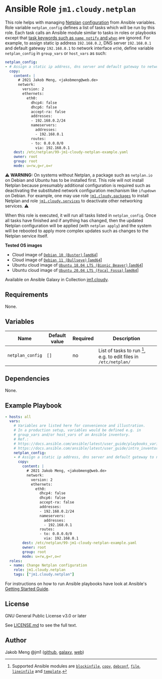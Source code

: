 # Ansible Role `jm1.cloudy.netplan`

This role helps with managing [Netplan][netplan] [configuration][netplan-ref] from Ansible variables. Role variable
`netplan_config` defines a list of tasks which will be run by this role. Each task calls an Ansible module similar to
tasks in roles or playbooks except that [task keywords such as `name`, `notify` and `when`][playbooks-keywords] are
ignored. For example, to assign static ip address `192.168.0.2`, DNS server `192.168.0.1` and default gateway
`192.168.0.1` to network interface `eth0`, define variable `netplan_config` in `group_vars` or `host_vars` as such:

```yml
netplan_config:
- # Assign a static ip address, dns server and default gateway to network interface eth0
  copy:
    content: |
      # 2021 Jakob Meng, <jakobmeng@web.de>
      network:
        version: 2
        ethernets:
          eth0:
            dhcp4: false
            dhcp6: false
            accept-ra: false
            addresses:
            - 192.168.0.2/24
            nameservers:
              addresses:
              - 192.168.0.1
            routes:
            - to: 0.0.0.0/0
              via: 192.168.0.1
    dest: /etc/netplan/99-jm1-cloudy-netplan-example.yaml
    owner: root
    group: root
    mode: u=rw,g=r,o=r
```

:warning: **WARNING:**
On systems without Netplan, a package such as `netplan.io` on Debian and Ubuntu has to be installed first. This role
will not install Netplan because presumably additional configuration is required such as deactivating the substituted
network configuration mechanism like `ifupdown` on Debian. For example, one may use role [`jm1.cloudy.packages`][
jm1-cloudy-packages] to install Netplan and role [`jm1.cloudy.services`][jm1-cloudy-services] to deactivate other
networking services.
:warning:

When this role is executed, it will run all tasks listed in `netplan_config`. Once all tasks have finished and if
anything has changed, then the updated Netplan configuration will be applied (with `netplan apply`) and the system will
be rebooted to apply more complex updates such as changes to the Netplan service itself.

[jm1-cloudy-packages]: ../packages/
[jm1-cloudy-services]: ../services/
[netplan]: https://netplan.io/
[netplan-ref]: https://netplan.io/reference/
[playbooks-keywords]: https://docs.ansible.com/ansible/latest/reference_appendices/playbooks_keywords.html

**Tested OS images**
- Cloud image of [`Debian 10 (Buster)` \[`amd64`\]](https://cdimage.debian.org/cdimage/openstack/current/)
- Cloud image of [`Debian 11 (Bullseye)` \[`amd64`\]](https://cdimage.debian.org/images/cloud/bullseye/latest/)
- Ubuntu cloud image of [`Ubuntu 18.04 LTS (Bionic Beaver)` \[`amd64`\]](https://cloud-images.ubuntu.com/bionic/current/)
- Ubuntu cloud image of [`Ubuntu 20.04 LTS (Focal Fossa)` \[`amd64`\]](https://cloud-images.ubuntu.com/focal/)

Available on Ansible Galaxy in Collection [jm1.cloudy](https://galaxy.ansible.com/jm1/cloudy).

## Requirements

None.

## Variables

| Name             | Default value | Required | Description |
| ---------------- | ------------- | -------- | ----------- |
| `netplan_config` | `[]`          | no       | List of tasks to run [^supported-modules], e.g. to edit files in `/etc/netplan/` |

[^supported-modules]: Supported Ansible modules are [`blockinfile`][ansible-module-blockinfile], [`copy`][
ansible-module-copy], [`debconf`][ansible-module-debconf], [`file`][ansible-module-file], [`lineinfile`][
ansible-module-lineinfile] and [`template`][ansible-module-template].

[ansible-module-blockinfile]: https://docs.ansible.com/ansible/latest/collections/ansible/builtin/blockinfile_module.html
[ansible-module-copy]: https://docs.ansible.com/ansible/latest/collections/ansible/builtin/copy_module.html
[ansible-module-debconf]: https://docs.ansible.com/ansible/latest/collections/ansible/builtin/debconf_module.html
[ansible-module-file]: https://docs.ansible.com/ansible/latest/collections/ansible/builtin/file_module.html
[ansible-module-lineinfile]: https://docs.ansible.com/ansible/latest/collections/ansible/builtin/lineinfile_module.html
[ansible-module-template]: https://docs.ansible.com/ansible/latest/collections/ansible/builtin/template_module.html

## Dependencies

None.

## Example Playbook

```yml
- hosts: all
  vars:
    # Variables are listed here for convenience and illustration.
    # In a production setup, variables would be defined e.g. in
    # group_vars and/or host_vars of an Ansible inventory.
    # Ref.:
    # https://docs.ansible.com/ansible/latest/user_guide/playbooks_variables.html
    # https://docs.ansible.com/ansible/latest/user_guide/intro_inventory.html
    netplan_config:
    - # Assign a static ip address, dns server and default gateway to network interface eth0
      copy:
        content: |
          # 2021 Jakob Meng, <jakobmeng@web.de>
          network:
            version: 2
            ethernets:
              eth0:
                dhcp4: false
                dhcp6: false
                accept-ra: false
                addresses:
                - 192.168.0.2/24
                nameservers:
                  addresses:
                  - 192.168.0.1
                routes:
                - to: 0.0.0.0/0
                  via: 192.168.0.1
        dest: /etc/netplan/99-jm1-cloudy-netplan-example.yaml
        owner: root
        group: root
        mode: u=rw,g=r,o=r
  roles:
  - name: Change Netplan configuration
    role: jm1.cloudy.netplan
    tags: ["jm1.cloudy.netplan"]
```

For instructions on how to run Ansible playbooks have look at Ansible's
[Getting Started Guide](https://docs.ansible.com/ansible/latest/network/getting_started/first_playbook.html).

## License

GNU General Public License v3.0 or later

See [LICENSE.md](../../LICENSE.md) to see the full text.

## Author

Jakob Meng
@jm1 ([github](https://github.com/jm1), [galaxy](https://galaxy.ansible.com/jm1), [web](http://www.jakobmeng.de))
